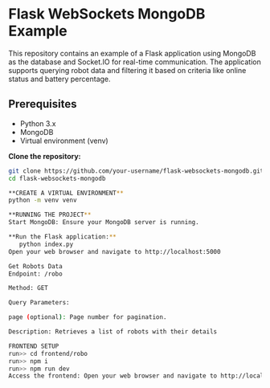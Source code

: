 # Flask WebSockets MongoDB Example

This repository contains an example of a Flask application using MongoDB as the database and Socket.IO for real-time communication. The application supports querying robot data and filtering it based on criteria like online status and battery percentage.

## Prerequisites

- Python 3.x
- MongoDB
- Virtual environment (venv)

**Clone the repository:**
   ```sh
   git clone https://github.com/your-username/flask-websockets-mongodb.git
   cd flask-websockets-mongodb

**CREATE A VIRTUAL ENVIRONMENT**
python -m venv venv

  **RUNNING THE PROJECT**
Start MongoDB: Ensure your MongoDB server is running.

**Run the Flask application:**
      python index.py
Open your web browser and navigate to http://localhost:5000

Get Robots Data
Endpoint: /robo

Method: GET

Query Parameters:

page (optional): Page number for pagination.

Description: Retrieves a list of robots with their details

FRONTEND SETUP
run>> cd frontend/robo
run>> npm i
run>> npm run dev
Access the frontend: Open your web browser and navigate to http://localhost:5173.      
